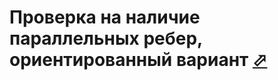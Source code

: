 # Проверка на наличие параллельных ребер, ориентированный вариант [⬀](http://informatics.mccme.ru/mod/statements/view3.php?chapterid=469)
